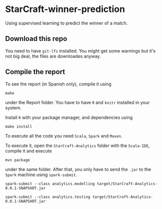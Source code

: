 # StarCraft-winner-prediction

Using supervised learning to predict the winner of a match.

## Download this repo

You need to have `git-lfs` installed. You might get some warnings but it's not big deal, the files are downloades anyway.

## Compile the report

To see the report (in Spanish only), compile it using

```
make
```
under the Report folder. You have to have `R` and `knitr` installed
in your system.

Install `R` with your package manager, and dependencies using

```
make install
```

To execute all the code you need `Scala`, `Spark` and `Maven`.

To execute it, open the `StarCraft-Analytics` folder with the `Scala-IDE`,
compile it and execute

```
mvn package
```

under the same folder. After that, you only have to send the `.jar` to the
`Spark` machine using `spark-submit`.

```
spark-submit --class analytics.modelling target/StarCraft-Analytics-0.0.1-SNAPSHOT.jar

spark-submit --class analytics.testing target/StarCraft-Analytics-0.0.1-SNAPSHOT.jar
```
